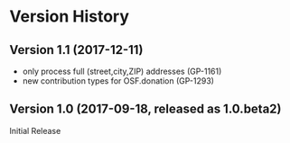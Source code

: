 # Version History

## Version 1.1 (2017-12-11)

* only process full (street,city,ZIP) addresses (GP-1161)
* new contribution types for OSF.donation (GP-1293)


## Version 1.0 (2017-09-18, released as 1.0.beta2)

Initial Release